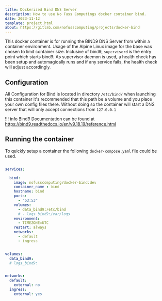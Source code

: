 ```yaml
---
title: Dockerized Bind DNS Server
description: How to use No Fuss Computings docker container bind.
date: 2023-11-12
template: project.html
about: https://gitlab.com/nofusscomputing/projects/docker-bind
---
```


This docker container is for running the BIND9 DNS Server from within a container environment. Usage of the Alpine Linux image for the base was chosen to limit container size. Inclusive of bind9, `supervisord` is the entry point which starts bind9. As supervisor daemon is used, a health check has been setup and automagically runs and if any service fails, the health check will adjust accordingly.


## Configuration

All Configuration for Bind is located in directory `/etc/bind/` when launching this container it's recommended that this path be a volume and you place your own config files there. Without doing so the container will start a DNS server that will only accept connections from `127.0.0.1`

!!! info
    Bind9 Documentation can be found at <https://bind9.readthedocs.io/en/v9.18.19/reference.html>


## Running the container

To quickly setup a container the following `docker-compose.yaml` file could be used.

``` yaml title="docker-compose.yaml" linenums="1"

services:

  bind:
    image: nofusscomputing/docker-bind:dev
    container_name : bind
    hostname: bind
    ports:
      - "53:53"
    volumes:
      - data_bind9:/etc/bind
      # - logs_bind9:/var/logs
    environment:
      - TIMEZONE=UTC
    restart: always
    networks:
      - default
      - ingress


volumes:
  data_bind9:
  # logs_bind9:


networks:
  default:
    external: no
  ingress:
    external: yes

```
